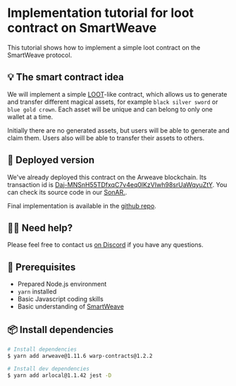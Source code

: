 # Implementation tutorial for loot contract on SmartWeave

This tutorial shows how to implement a simple loot contract on the SmartWeave protocol.

## 💡 The smart contract idea

We will implement a simple [LOOT](https://www.lootproject.com/)-like contract, which allows us to generate and transfer different magical assets, for example `black silver sword` or `blue gold crown`. Each asset will be unique and can belong to only one wallet at a time.

Initially there are no generated assets, but users will be able to generate and claim them.
Users also will be able to transfer their assets to others.

## 🚀 Deployed version

We've already deployed this contract on the Arweave blockchain. Its transaction id is [Daj-MNSnH55TDfxqC7v4eq0lKzVIwh98srUaWqyuZtY](https://sonar.warp.cc/#/app/contract/Daj-MNSnH55TDfxqC7v4eq0lKzVIwh98srUaWqyuZtY). You can check its source code in our [SonAR.](https://sonar.warp.cc/#/app/contract/Daj-MNSnH55TDfxqC7v4eq0lKzVIwh98srUaWqyuZtY#code).

Final implementation is available in the [github repo](https://github.com/warp-contracts/academy/tree/main/warp-academy-loot).

## 🙋‍♂️ Need help?

Please feel free to contact us [on Discord](https://redstone.finance/discord) if you have any questions.

## 🧰 Prerequisites

- Prepared Node.js environment
- `yarn` installed
- Basic Javascript coding skills
- Basic understanding of [SmartWeave](https://www.npmjs.com/package/warp-contracts)

## 📦 Install dependencies

```bash
# Install dependencies
$ yarn add arweave@1.11.6 warp-contracts@1.2.2

# Install dev dependencies
$ yarn add arlocal@1.1.42 jest -D
```
